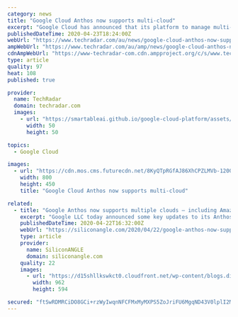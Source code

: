 ```yaml
---
category: news
title: "Google Cloud Anthos now supports multi-cloud"
excerpt: "Google Cloud has announced that its platform to manage multi-cloud workloads Anthos is now generally available for AWS though the company plans to add support for Microsoft Azure by the end of this year. Anthos aims to deliver on the promise of write once, run anywhere by allowing businesses to run their applications on existing on-prem ..."
publishedDateTime: 2020-04-23T18:24:00Z
webUrl: "https://www.techradar.com/au/news/google-cloud-anthos-now-supports-multi-cloud"
ampWebUrl: "https://www.techradar.com/au/amp/news/google-cloud-anthos-now-supports-multi-cloud"
cdnAmpWebUrl: "https://www-techradar-com.cdn.ampproject.org/c/s/www.techradar.com/au/amp/news/google-cloud-anthos-now-supports-multi-cloud"
type: article
quality: 97
heat: 108
published: true

provider:
  name: TechRadar
  domain: techradar.com
  images:
    - url: "https://smartableai.github.io/google-cloud-platform/assets/images/organizations/techradar.com-50x50.jpg"
      width: 50
      height: 50

topics:
  - Google Cloud

images:
  - url: "https://cdn.mos.cms.futurecdn.net/8KyQTpRGfAJ86XhCPZLMVb-1200-80.jpg"
    width: 800
    height: 450
    title: "Google Cloud Anthos now supports multi-cloud"

related:
  - title: "Google Anthos now supports multiple clouds – including Amazon’s"
    excerpt: "Google LLC today announced some key updates to its Anthos application platform, enabling it to support more workloads in different computing environments at a reduced cost. Google Anthos is a hybrid cloud application development platform that runs atop the open-source Kubernetes container orchestration software. It’s designed to host ..."
    publishedDateTime: 2020-04-22T16:32:00Z
    webUrl: "https://siliconangle.com/2020/04/22/google-anthos-now-supports-multiple-clouds-including-aws/"
    type: article
    provider:
      name: SiliconANGLE
      domain: siliconangle.com
    quality: 22
    images:
      - url: "https://d15shllkswkct0.cloudfront.net/wp-content/blogs.dir/1/files/2020/04/Google-Anthos.png"
        width: 962
        height: 594

secured: "ftSwRDMRCiDO8GCi+rzWyIwqnNFCFMxMyMXPS5ZoJriFU6MgqND43V0lplI2MjF5dfDk3D1oqqOf8IOsHhU10g7HSp/tCGQVlhI7DmPzXTuttevuFPYCoPlP4hmouy06a33F8XrH4SCOfBX0ejJwzqVg6LCoCKXPzBGdPMSFMWE1uHejQ1Miv7tSImJYY7+SN1R2DRtx088pKWOVYPpeyp2694fgBZZxfe2XK4C70Qs0aSjPpc/aqO9a5kc0/beCssV9mQydiZr579h1KFqd9LfTKLzr+0cvHs+PsTGYpZfEBs2KY3w8bXmdikanc4sc;Mk4QQmlu8F+yt2ph362+fw=="
---
```


